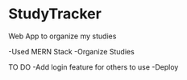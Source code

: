 # StudyTracker
Web App to organize my studies

-Used MERN Stack
-Organize Studies

TO DO
-Add login feature for others to use
-Deploy
